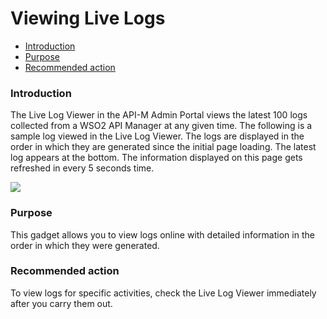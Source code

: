 # Viewing Live Logs

-   [Introduction](#ViewingLiveLogs-Introduction)
-   [Purpose](#ViewingLiveLogs-Purpose)
-   [Recommended action](#ViewingLiveLogs-Recommendedaction)

### Introduction

The Live Log Viewer in the API-M Admin Portal views the latest 100 logs collected from a WSO2 API Manager at any given time. The following is a sample log viewed in the Live Log Viewer. The logs are displayed in the order in which they are generated since the initial page loading. The latest log appears at the bottom. The information displayed on this page gets refreshed in every 5 seconds time.

![](/assets/attachments/103335226/103335227.png)

### Purpose

This gadget allows you to view logs online with detailed information in the order in which they were generated.

### Recommended action

To view logs for specific activities, check the Live Log Viewer immediately after you carry them out.
